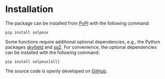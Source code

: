 # Installation

The package can be installed from [PyPI](https://pypi.org/project/solposx/) with the following command:

    pip install solposx

Some functions require additional optional dependencies, e.g., the Python packages [skyfield](https://pypi.org/project/skyfield/) and [sg2](https://pypi.org/project/sg2). For convenience, the optional dependencies can be installed with the following command:

    pip install solposx[all]

The source code is openly developed on [GitHub](https://github.com/AssessingSolar/solposx).
